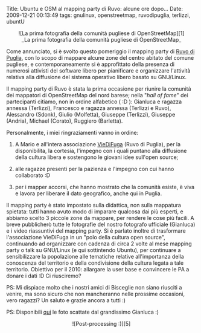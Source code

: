 Title: Ubuntu e OSM al mapping party di Ruvo: alcune ore dopo...
Date:  2009-12-21 00:13:49
tags: gnulinux, openstreetmap, ruvodipuglia, terlizzi, ubuntU

<center>![La prima fotografia della comunità pugliese di OpenStreetMap][1]<br>_La prima fotografia della comunità pugliese di OpenStreetMap_</center>


Come annunciato, si è svolto questo pomeriggio il
mapping party di [Ruvo di Puglia][2], con lo scopo di mappare alcune zone del
centro abitato del comune pugliese, e contemporaneamente si è approfittato
della presenza di numerosi attivisti del software libero per pianificare e
organizzare l'attività relativa alla diffusione del sistema operativo libero
basato su GNU/Linux.


Il mapping party di Ruvo è stata la prima occasione per
riunire la comunità dei mappatori di OpenStreetMap del nord barese; nella
"_hall of fame_" dei partecipanti citiamo, non in ordine alfabetico ( :D ):
Gianluca e ragazza annessa (Terlizzi), Francesco e ragazza annessa (Terlizzi e
Ruvo), Alessandro (Sdonk), Giulio (Molfetta), Giuseppe (Terlizzi), Giuseppe
(Andria), Michael (Corato), Ruggiero (Barletta).


Personalmente, i miei
ringraziamenti vanno in ordine:

1. A Mario e all'intera associazione [VieDiFuga][3] (Ruvo di Puglia), per la disponibilita, la cortesia, l'impegno
con i quali puntano alla diffusione della cultura libera e sostengono le
giovani idee sull'open source;

2. alle ragazze presenti per la pazienza e
l'impegno con cui hanno collaborato :D

3. per i mapper accorsi, che hanno
mostrato che la comunità esiste, è viva e lavora per liberare il dato
geografico, anche qui in Puglia.


Il mapping party è stato impostato sulla
didattica, non sulla mappatura spietata: tutti hanno avuto modo di imparare
qualcosa dai più esperti, e abbiamo scelto 3 piccole zone da mappare, per
rendere le cose più facili. A breve pubblicherò tutte le fotografie del nostro
fotografo ufficiale (Gianluca) e i video riassuntivi del mapping party. Si è 
parlato inoltre di trasformare l'associazione VieDiFuga in un "polo della
cultura open source", continuando ad organizzare con cadenza di circa 2 volte
al mese mapping party o talk su GNU/Linux (e qui sottintendo Ubuntu), per
continuare a sensibilizzare la popolazione alle tematiche relative
all'importanza della conoscenza del territorio e della condivisione della
cultura legata a tale territorio. Obiettivo per il 2010: allargare la user
base e convincere le PA a donare i dati :D Ci riusciremo?


PS: Mi dispiace
molto che i nostri amici di Bisceglie non siano riusciti a venire, ma sono
sicuro che non mancheranno nelle prossime occasioni, vero ragazzi? Un saluto e
grazie ancora a tutti :)


PS: Disponibili [qui][4] le foto scattate dal
grandissimo Gianluca :)

<center>![Post-processing :)][5]</center>

   [1]: http://dl.dropbox.com/u/369614/blog/img_red/4205206003_3e74d74950_b.jpg

   [2]: http://osm.org/go/xc6fxkjb

   [3]: http://www.viedifuga.it/

   [4]: http://www.flickr.com/photos/gianlucadelucia/sets/72157622924536417/

   [5]: http://dl.dropbox.com/u/369614/blog/img_red/4205961538_3b810313c9_b.jpg
